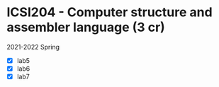 # ICSI204 - Computer structure and assembler language (3 cr)

2021-2022 Spring


- [x] lab5
- [x] lab6
- [x] lab7 
